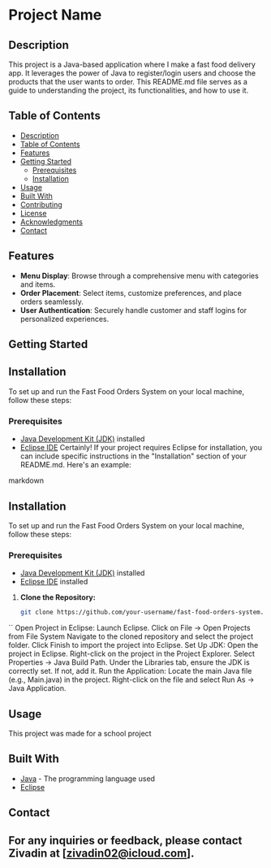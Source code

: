 # Project Name

## Description

This project is a Java-based application where I make a fast food delivery app. It leverages the power of Java to register/login users and choose the products that the user wants to order.
This README.md file serves as a guide to understanding the project, its functionalities, and how to use it.

## Table of Contents

  - [Description](#description)
  - [Table of Contents](#table-of-contents)
  - [Features](#features)
  - [Getting Started](#getting-started)
    - [Prerequisites](#prerequisites)
    - [Installation](#installation)
  - [Usage](#usage)
  - [Built With](#built-with)
  - [Contributing](#contributing)
  - [License](#license)
  - [Acknowledgments](#acknowledgments)
  - [Contact](#contact)

## Features

- **Menu Display**: Browse through a comprehensive menu with categories and items.
- **Order Placement**: Select items, customize preferences, and place orders seamlessly.
- **User Authentication**: Securely handle customer and staff logins for personalized experiences.

## Getting Started

## Installation

To set up and run the Fast Food Orders System on your local machine, follow these steps:

### Prerequisites

- [Java Development Kit (JDK)](https://www.oracle.com/java/technologies/javase-downloads.html) installed
- [Eclipse IDE](https://www.eclipse.org/downloads/) 
Certainly! If your project requires Eclipse for installation, you can include specific instructions in the "Installation" section of your README.md. Here's an example:

markdown

## Installation

To set up and run the Fast Food Orders System on your local machine, follow these steps:

### Prerequisites

- [Java Development Kit (JDK)](https://www.oracle.com/java/technologies/javase-downloads.html) installed
- [Eclipse IDE](https://www.eclipse.org/downloads/) installed

1. **Clone the Repository:**

   ```bash
   git clone https://github.com/your-username/fast-food-orders-system.git
``
    Open Project in Eclipse:
        Launch Eclipse.
        Click on File -> Open Projects from File System
        Navigate to the cloned repository and select the project folder.
        Click Finish to import the project into Eclipse.
    Set Up JDK:
        Open the project in Eclipse.
        Right-click on the project in the Project Explorer.
        Select Properties -> Java Build Path.
        Under the Libraries tab, ensure the JDK is correctly set. If not, add it.
    Run the Application:
        Locate the main Java file (e.g., Main.java) in the project.
        Right-click on the file and select Run As -> Java Application.
    
## Usage

This project was made for a school project

## Built With

- [Java](https://www.java.com/) - The programming language used
- [Eclipse](https://www.eclipse.com/)


## Contact

For any inquiries or feedback, please contact Zivadin at [zivadin02@icloud.com].
---
